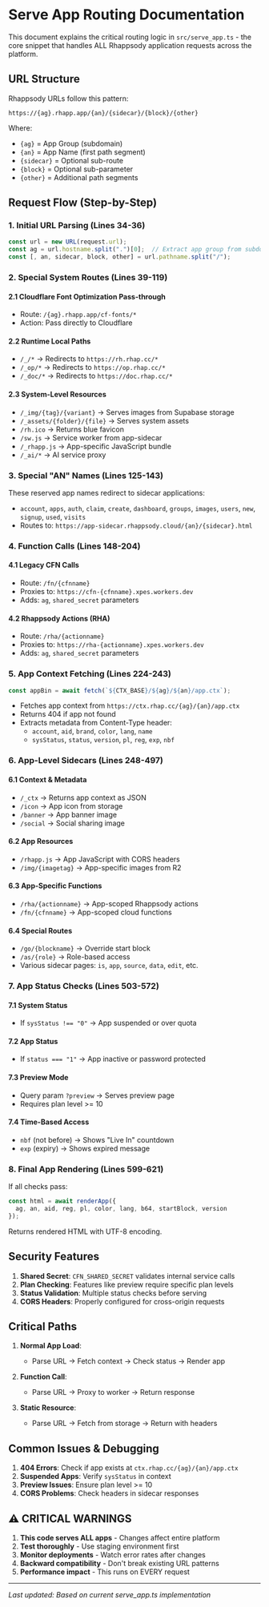 # Serve App Routing Documentation

This document explains the critical routing logic in `src/serve_app.ts` - the core snippet that handles ALL Rhappsody application requests across the platform.

## URL Structure

Rhappsody URLs follow this pattern:
```
https://{ag}.rhapp.app/{an}/{sidecar}/{block}/{other}
```

Where:
- `{ag}` = App Group (subdomain)
- `{an}` = App Name (first path segment)
- `{sidecar}` = Optional sub-route
- `{block}` = Optional sub-parameter
- `{other}` = Additional path segments

## Request Flow (Step-by-Step)

### 1. Initial URL Parsing (Lines 34-36)
```javascript
const url = new URL(request.url);
const ag = url.hostname.split(".")[0];  // Extract app group from subdomain
const [, an, sidecar, block, other] = url.pathname.split("/");
```

### 2. Special System Routes (Lines 39-119)

#### 2.1 Cloudflare Font Optimization Pass-through
- Route: `/{ag}.rhapp.app/cf-fonts/*`
- Action: Pass directly to Cloudflare

#### 2.2 Runtime Local Paths
- `/_/*` → Redirects to `https://rh.rhap.cc/*`
- `/_op/*` → Redirects to `https://op.rhap.cc/*`
- `/_doc/*` → Redirects to `https://doc.rhap.cc/*`

#### 2.3 System-Level Resources
- `/_img/{tag}/{variant}` → Serves images from Supabase storage
- `/_assets/{folder}/{file}` → Serves system assets
- `/rh.ico` → Returns blue favicon
- `/sw.js` → Service worker from app-sidecar
- `/_rhapp.js` → App-specific JavaScript bundle
- `/_ai/*` → AI service proxy

### 3. Special "AN" Names (Lines 125-143)
These reserved app names redirect to sidecar applications:
- `account`, `apps`, `auth`, `claim`, `create`, `dashboard`, `groups`, `images`, `users`, `new`, `signup`, `used`, `visits`
- Routes to: `https://app-sidecar.rhappsody.cloud/{an}/{sidecar}.html`

### 4. Function Calls (Lines 148-204)

#### 4.1 Legacy CFN Calls
- Route: `/fn/{cfnname}`
- Proxies to: `https://cfn-{cfnname}.xpes.workers.dev`
- Adds: `ag`, `shared_secret` parameters

#### 4.2 Rhappsody Actions (RHA)
- Route: `/rha/{actionname}`
- Proxies to: `https://rha-{actionname}.xpes.workers.dev`
- Adds: `ag`, `shared_secret` parameters

### 5. App Context Fetching (Lines 224-243)
```javascript
const appBin = await fetch(`${CTX_BASE}/${ag}/${an}/app.ctx`);
```
- Fetches app context from `https://ctx.rhap.cc/{ag}/{an}/app.ctx`
- Returns 404 if app not found
- Extracts metadata from Content-Type header:
  - `account`, `aid`, `brand`, `color`, `lang`, `name`
  - `sysStatus`, `status`, `version`, `pl`, `reg`, `exp`, `nbf`

### 6. App-Level Sidecars (Lines 248-497)

#### 6.1 Context & Metadata
- `/_ctx` → Returns app context as JSON
- `/icon` → App icon from storage
- `/banner` → App banner image
- `/social` → Social sharing image

#### 6.2 App Resources
- `/rhapp.js` → App JavaScript with CORS headers
- `/img/{imagetag}` → App-specific images from R2

#### 6.3 App-Specific Functions
- `/rha/{actionname}` → App-scoped Rhappsody actions
- `/fn/{cfnname}` → App-scoped cloud functions

#### 6.4 Special Routes
- `/go/{blockname}` → Override start block
- `/as/{role}` → Role-based access
- Various sidecar pages: `is`, `app`, `source`, `data`, `edit`, etc.

### 7. App Status Checks (Lines 503-572)

#### 7.1 System Status
- If `sysStatus !== "0"` → App suspended or over quota

#### 7.2 App Status
- If `status === "1"` → App inactive or password protected

#### 7.3 Preview Mode
- Query param `?preview` → Serves preview page
- Requires plan level >= 10

#### 7.4 Time-Based Access
- `nbf` (not before) → Shows "Live In" countdown
- `exp` (expiry) → Shows expired message

### 8. Final App Rendering (Lines 599-621)
If all checks pass:
```javascript
const html = await renderApp({
  ag, an, aid, reg, pl, color, lang, b64, startBlock, version
});
```
Returns rendered HTML with UTF-8 encoding.

## Security Features

1. **Shared Secret**: `CFN_SHARED_SECRET` validates internal service calls
2. **Plan Checking**: Features like preview require specific plan levels
3. **Status Validation**: Multiple status checks before serving
4. **CORS Headers**: Properly configured for cross-origin requests

## Critical Paths

1. **Normal App Load**: 
   - Parse URL → Fetch context → Check status → Render app

2. **Function Call**: 
   - Parse URL → Proxy to worker → Return response

3. **Static Resource**: 
   - Parse URL → Fetch from storage → Return with headers

## Common Issues & Debugging

1. **404 Errors**: Check if app exists at `ctx.rhap.cc/{ag}/{an}/app.ctx`
2. **Suspended Apps**: Verify `sysStatus` in context
3. **Preview Issues**: Ensure plan level >= 10
4. **CORS Problems**: Check headers in sidecar responses

## ⚠️ CRITICAL WARNINGS

1. **This code serves ALL apps** - Changes affect entire platform
2. **Test thoroughly** - Use staging environment first
3. **Monitor deployments** - Watch error rates after changes
4. **Backward compatibility** - Don't break existing URL patterns
5. **Performance impact** - This runs on EVERY request

---

*Last updated: Based on current serve_app.ts implementation*